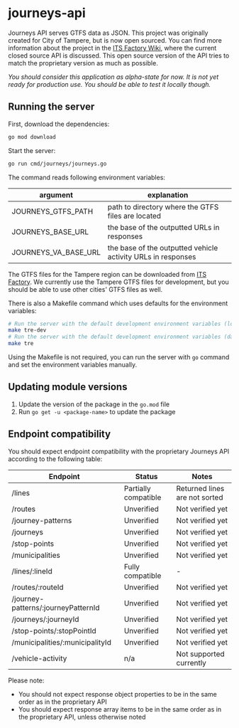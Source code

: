 # journeys-api

Journeys API serves GTFS data as JSON. This project was originally created for City of Tampere, but is now open sourced.
You can find more information about the project in the [ITS Factory Wiki](https://wiki.itsfactory.fi/index.php/Journeys_API), where the current closed source API is discussed. This open source version of the API tries to match the proprietary version as much as possible.

<i>You should consider this application as alpha-state for now. It is not yet ready for production use. You should be able to test it locally though.</i>

## Running the server
First, download the dependencies:
```bash
go mod download
```
Start the server:
```bash
go run cmd/journeys/journeys.go
```

The command reads following environment variables:

| argument             | explanation                                                  |
|----------------------|--------------------------------------------------------------|
| JOURNEYS_GTFS_PATH   | path to directory where the GTFS files are located           |
| JOURNEYS_BASE_URL    | the base of the outputted URLs in responses                  |
| JOURNEYS_VA_BASE_URL | the base of the outputted vehicle activity URLs in responses |

The GTFS files for the Tampere region can be downloaded from [ITS Factory](https://data.itsfactory.fi/journeys/files/gtfs/). We currently use the Tampere GTFS files for development, but you should be able to use other cities' GTFS files as well. 

There is also a Makefile command which uses defaults for the environment variables:
```bash
# Run the server with the default development environment variables (localhost for internal URL links)
make tre-dev
# Run the server with the default development environment variables (data.itsfactory.fi for internal URL links)
make tre
```
Using the Makefile is not required, you can run the server with `go` command and set the environment variables manually.

## Updating module versions
1. Update the version of the package in the `go.mod` file
2. Run `go get -u <package-name>` to update the package

## Endpoint compatibility
You should expect endpoint compatibility with the proprietary Journeys API according to the following table:

| Endpoint                            | Status               | Notes                         |
|-------------------------------------|----------------------|-------------------------------|
| /lines                              | Partially compatible | Returned lines are not sorted |
| /routes                             | Unverified           | Not verified yet              |
| /journey-patterns                   | Unverified           | Not verified yet              |
| /journeys                           | Unverified           | Not verified yet              |
| /stop-points                        | Unverified           | Not verified yet              |
| /municipalities                     | Unverified           | Not verified yet              |
| /lines/:lineId                      | Fully compatible     | -                             |
| /routes/:routeId                    | Unverified           | Not verified yet              |
| /journey-patterns/:journeyPatternId | Unverified           | Not verified yet              |
| /journeys/:journeyId                | Unverified           | Not verified yet              |
| /stop-points/:stopPointId           | Unverified           | Not verified yet              |
| /municipalities/:municipalityId     | Unverified           | Not verified yet              |
| /vehicle-activity                   | n/a                  | Not supported currently       |

Please note:
* You should not expect response object properties to be in the same order as in the proprietary API
* You should expect response array items to be in the same order as in the proprietary API, unless otherwise noted